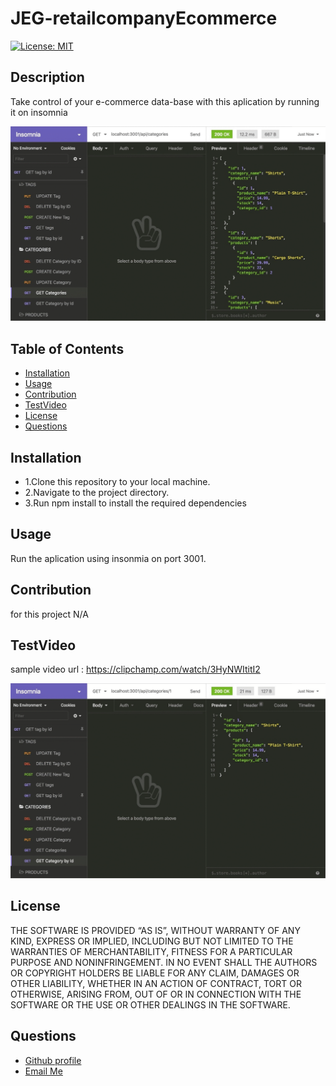 # JEG-retailcompanyEcommerce
 
   [![License: MIT](https://img.shields.io/badge/License-MIT-yellow.svg)](https://opensource.org/licenses/MIT)

  ## Description
  
  Take control of your e-commerce data-base with this aplication by running it on insomnia
  
![Alt text](13-orm-homework-demo-01.gif)
  
  ## Table of Contents
  - [Installation](#installation)
  - [Usage](#usage)
  - [Contribution](#contribution)
  - [TestVideo](#testVideo)
  - [License](#license)
  - [Questions](#questions)
  
  ## Installation
  <ul>
<li>1.Clone this repository to your local machine.</li>
<li>2.Navigate to the project directory.</li>
<li>3.Run npm install to install the required dependencies</li>
</ul>

  ## Usage
  
  Run the aplication using insonmia on port 3001.

  ## Contribution
  for this project N/A
  
  ## TestVideo
  sample video url : https://clipchamp.com/watch/3HyNWItitI2
  
  ![Alt text](13-orm-homework-demo-02.gif)
  ## License
  
   THE SOFTWARE IS PROVIDED “AS IS”, WITHOUT WARRANTY OF ANY KIND, EXPRESS OR IMPLIED, INCLUDING BUT NOT LIMITED TO THE WARRANTIES OF MERCHANTABILITY, FITNESS FOR A PARTICULAR PURPOSE AND NONINFRINGEMENT. IN NO EVENT SHALL THE AUTHORS OR COPYRIGHT HOLDERS BE LIABLE FOR ANY CLAIM, DAMAGES OR OTHER LIABILITY, WHETHER IN AN ACTION OF CONTRACT, TORT OR OTHERWISE, ARISING FROM, OUT OF OR IN CONNECTION WITH THE SOFTWARE OR THE USE OR OTHER DEALINGS IN THE SOFTWARE.

  ## Questions
  <ul>
      <li> <a href="https://github.com/jgalvez98>Github Profile"> Github profile </a>  </li>
      <li> <a href="mailto:jgalvez98@gmail.com"> Email Me </a>  </li>
  </ul>
